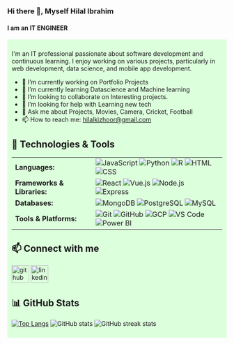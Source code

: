 ### Hi there 👋, Myself Hilal Ibrahim
#### I am an IT ENGINEER


<div style="background-color:#dcffdc; padding: 10px;">

I'm an IT professional passionate about software development and continuous learning. I enjoy working on various projects, particularly in web development, data science, and mobile app development.

- 🔭 I’m currently working on Portfolio Projects 
- 🌱 I’m currently learning Datascience and Machine learning 
- 👯 I’m looking to collaborate on Interesting projects. 
- 🤔 I’m looking for help with Learning new tech 
- 💬 Ask me about Projects, Movies, Camera, Cricket, Football 
- 📫 How to reach me: hilalkizhoor@gmail.com 

## 🔧 Technologies & Tools

<table>
  <tr>
    <td><b>Languages:</b></td>
    <td>
      <img src="https://img.shields.io/badge/-JavaScript-007ACC?style=flat&logo=javascript&logoColor=white" alt="JavaScript">
      <img src="https://img.shields.io/badge/-Python-3776AB?style=flat&logo=python&logoColor=white" alt="Python">
      <img src="https://img.shields.io/badge/-R-276DC3?style=flat&logo=r&logoColor=white" alt="R">
      <img src="https://img.shields.io/badge/-HTML-E34F26?style=flat&logo=html5&logoColor=white" alt="HTML">
      <img src="https://img.shields.io/badge/-CSS-1572B6?style=flat&logo=css3&logoColor=white" alt="CSS">
    </td>
  </tr>
  <tr>
    <td><b>Frameworks & Libraries:</b></td>
    <td>
      <img src="https://img.shields.io/badge/-React-61DAFB?style=flat&logo=react&logoColor=white" alt="React">
      <img src="https://img.shields.io/badge/-Vue.js-4FC08D?style=flat&logo=vue.js&logoColor=white" alt="Vue.js">
      <img src="https://img.shields.io/badge/-Node.js-339933?style=flat&logo=node.js&logoColor=white" alt="Node.js">
      <img src="https://img.shields.io/badge/-Express-000000?style=flat&logo=express&logoColor=white" alt="Express">
    </td>
  </tr>
  <tr>
    <td><b>Databases:</b></td>
    <td>
      <img src="https://img.shields.io/badge/-MongoDB-47A248?style=flat&logo=mongodb&logoColor=white" alt="MongoDB">
      <img src="https://img.shields.io/badge/-PostgreSQL-4169E1?style=flat&logo=postgresql&logoColor=white" alt="PostgreSQL">
      <img src="https://img.shields.io/badge/-MySQL-4479A1?style=flat&logo=mysql&logoColor=white" alt="MySQL">
    </td>
  </tr>
  <tr>
    <td><b>Tools & Platforms:</b></td>
    <td>
      <img src="https://img.shields.io/badge/-Git-F05032?style=flat&logo=git&logoColor=white" alt="Git">
      <img src="https://img.shields.io/badge/-GitHub-181717?style=flat&logo=github&logoColor=white" alt="GitHub">
      <img src="https://img.shields.io/badge/-GCP-4285F4?style=flat&logo=google-cloud&logoColor=white" alt="GCP">
      <img src="https://img.shields.io/badge/-VS_Code-007ACC?style=flat&logo=visual-studio-code&logoColor=white" alt="VS Code">
      <img src="https://img.shields.io/badge/-Power_BI-F2C811?style=flat&logo=power-bi&logoColor=white" alt="Power BI">
    </td>
  </tr>
</table>

## 📫 Connect with me

[<img src='https://cdn.jsdelivr.net/npm/simple-icons@3.0.1/icons/github.svg' alt='github' height='40'>](https://github.com/hilalibrahim)
[<img src='https://cdn.jsdelivr.net/npm/simple-icons@3.0.1/icons/linkedin.svg' alt='linkedin' height='40'>](https://www.linkedin.com/in/hilal-ibrahim-kr/)



## 📊 GitHub Stats

[![Top Langs](https://github-readme-stats.vercel.app/api/top-langs/?username=hilalibrahim)](https://github.com/anuraghazra/github-readme-stats)
![GitHub stats](https://github-readme-stats.vercel.app/api?username=hilalibrahim&show_icons=true)
![GitHub streak stats](https://streak-stats.demolab.com/?user=hilalibrahim)

</div>
